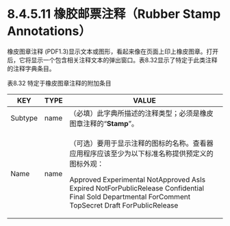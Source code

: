 # 8.4.5.11 橡胶邮票注释（Rubber Stamp Annotations）

橡皮图章注释 (PDF1.3)显示文本或图形，看起来像在页面上印上橡皮图章。打开后，它将显示一个包含相关注释文本的弹出窗口。表8.32显示了特定于此类注释的注释字典条目。

表8.32 特定于橡皮图章注释的附加条目

| KEY     | TYPE | VALUE                                                                                                                                                                                                                                                                                                                                                                                                                                                                                                        |
| ------- | ---- | ------------------------------------------------------------------------------------------------------------------------------------------------------------------------------------------------------------------------------------------------------------------------------------------------------------------------------------------------------------------------------------------------------------------------------------------------------------------------------------------------------------ |
| Subtype | name | （必填）此字典所描述的注释类型；必须是橡皮图章注释的“**Stamp**”。                                                                                                                                                                                                                                                                                                                                                                                                                                                                       |
| Name    | name | <p>（可选）要用于显示注释的图标的名称。查看器应用程序应该至少为以下标准名称提供预定义的图标外观：</p><p>Approved                     Experimental                    NotApproved                                      AsIs                              Expired                              NotForPublicRelease                       Confidential                Final                                   Sold                                                 Departmental             ForComment                    TopSecret Draft ForPublicRelease</p> |
